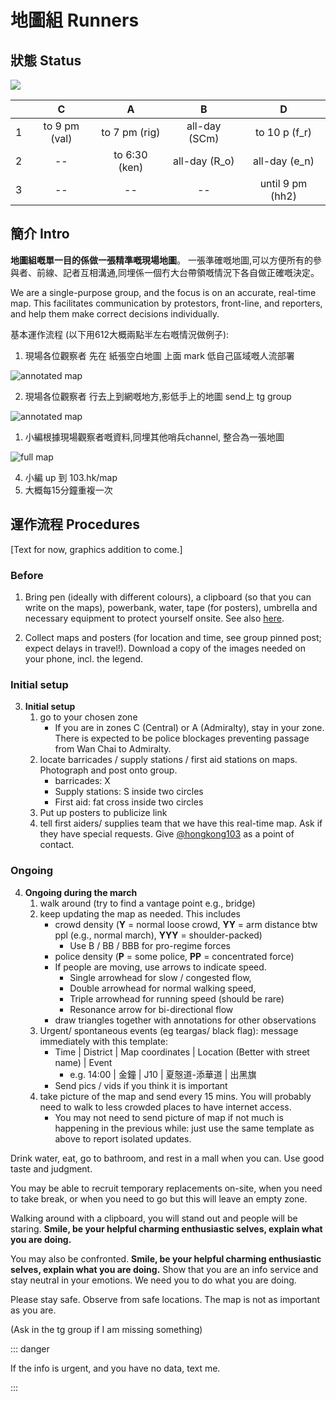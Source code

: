 # 地圖組 Runners

## 狀態 Status

![](/image/map/721SouthornTamar-zoned.jpg)

<!-- <Foldable> -->

|   |       C       |       A       |       B       |        D         |
|:-:|:-------------:|:-------------:|:-------------:|:----------------:|
| 1 | to 9 pm (val) | to 7 pm (rig) | all-day (SCm) |  to 10 p (f_r)   |
| 2 |      --       | to 6:30 (ken) | all-day (R_o) |  all-day (e_n)   |
| 3 |      --       |      --       |      --       | until 9 pm (hh2) |



<!-- 
| 區域 | 狀態 |   |
|:----:|:----:|---|
|  C1  | off  |   |
|  A1  | off  |   |
|  A2  | off  |   |
|  B1  | off  |   |
|  B2  | off  |   |
|  D1  | off  |   |
|  D2  | off  |   |
|  D3  | off  |   |
-->

<!-- </Foldable> -->

## 簡介 Intro

<Foldable>

**地圖組嘅單一目的係做一張精準嘅現場地圖**。 一張準確嘅地圖,可以方便所有的參與者、前線、記者互相溝通,同埋係一個冇大台帶領嘅情況下各自做正確嘅決定。

We are a single-purpose group, and the focus is on an accurate, real-time map.  This facilitates communication by protestors, front-line, and reporters, and help them make correct decisions individually.

基本運作流程 (以下用612大概兩點半左右嘅情況做例子):

1. 現場各位觀察者 先在 紙張空白地圖 上面 mark 低自己區域嘅人流部署

![annotated map](/image/map/721-map-blank-full.png)

2. 現場各位觀察者 行去上到網嘅地方,影低手上的地圖 send上 tg group

![annotated map](/image/map/612-1430-map-scribble.png)

1. 小編根據現場觀察者嘅資料,同埋其他哨兵channel, 整合為一張地圖

![full map](/image/map/612-1430-map-zh.png)

4. 小編 up 到 103.hk/map
5. 大概每15分鐘重複一次

</Foldable>

## 運作流程 Procedures

<!-- 有啲人面對面比較容易講,同埋可以分發文具同埋空白地圖。希望可以係 星期六 或 星期日早上,聚一聚講解當日流程。

I hope to be able to meet all of you to distribute printed maps and stationary for you, and explain some of the following in person.

I hope to order some embroidered caps and T-shirts for you, so you can more easily get help to do what you do.  They will not arrive this weekend. -->

[Text for now, graphics addition to come.]

### Before

1.  Bring pen (ideally with different colours), a clipboard (so that you can write on the maps), powerbank, water, tape (for posters), umbrella and necessary equipment to protect yourself onsite.  See also [here](./gear/).

2. Collect maps and posters (for location and time, see group pinned post; expect delays in travel!).  Download a copy of the images needed on your phone, incl. the legend.

### Initial setup

3. **Initial setup**
   1. go to your chosen zone
      * If you are in zones C (Central) or A (Admiralty), stay in your zone.  There is expected to be police blockages preventing passage from Wan Chai to Admiralty.
   2. locate barricades / supply stations / first aid stations on maps. Photograph and post onto group.
      * barricades: X
      * Supply stations: S inside two circles
      * First aid: fat cross inside two circles
   3. Put up posters to publicize link
   4. tell first aiders/ supplies team that we have this real-time map.  Ask if they have special requests.  Give [@hongkong103](https://t.me/hongkong103) as a point of contact.

### Ongoing

4. **Ongoing during the march** 
   1. walk around (try to find a vantage point e.g., bridge) 
   2. keep updating the map as needed.  This includes
      * crowd density (**Y** = normal loose crowd, **YY** = arm distance btw ppl (e.g., normal march), **YYY** = shoulder-packed)
        * Use B / BB / BBB for pro-regime forces
      * police density (**P** = some police, **PP** = concentrated force)
      * If people are moving, use arrows to indicate speed.  
        * Single arrowhead for slow / congested flow,
        * Double arrowhead for normal walking speed,
        * Triple arrowhead for running speed (should be rare)
        * Resonance arrow for bi-directional flow
      * draw triangles together with annotations for other observations
    3. Urgent/ spontaneous events (eg teargas/ black flag): message immediately with this template:
        * Time | District | Map coordinates | Location (Better with street name) | Event
            * e.g. 14:00 | 金鐘 | J10 | 夏慤道-添華道 | 出黑旗
        * Send pics / vids if you think it is important
    4. take picture of the map and send every 15 mins.  You will probably need to walk to less crowded places to have internet access.  
        * You may not need to send picture of map if not much is happening in the previous while: just use the same template as above to report isolated updates.

Drink water, eat, go to bathroom, and rest in a mall when you can.  Use good taste and judgment.

You may be able to recruit temporary replacements on-site, when you need to take break, or when you need to go but this will leave an empty zone.

Walking around with a clipboard, you will stand out and people will be staring.  **Smile, be your helpful charming enthusiastic selves, explain what you are doing.**  

You may also be confronted.  **Smile, be your helpful charming enthusiastic selves, explain what you are doing.**  Show that you are an info service and stay neutral in your emotions.  We need you to do what you are doing.  

Please stay safe.  Observe from safe locations.  The map is not as important as you are.

(Ask in the tg group if I am missing something)

<!-- ## 通信層面

We will communicate mostly through the closed telegram group.  From there you have my phone number for urgent text/calls. -->

<!-- ## 負責區域

I propose we (you) pick a zone for patrolling.  I further propose, when possible, we have a "floater".  Please coordinate yourselves in the group.
 -->
<!-- 

## 傳遞資訊

You can relay information back in one of three ways:

1. **take a picture of your annotated map**.  Most useful, esp if irregular shapes are involved (e.g., crowd)
2. **Send a message**.  When things are calm, and you only need to update minor details (e.g., crowd density).  Please note 
   1. the event,
   2. the locality (street/ building) as well as 
   3. the grid coordinates.  A complete example: "About 10 ppl moving up to the side of Bank of America, P30").
3. **Send a message (as above), with a picture/video**.  This is useful for rapid, important developments (clashes, barricades, tear gas) that *cannot* wait for the 15 min updates. -->

::: danger

If the info is urgent, and you have no data, text me.

:::